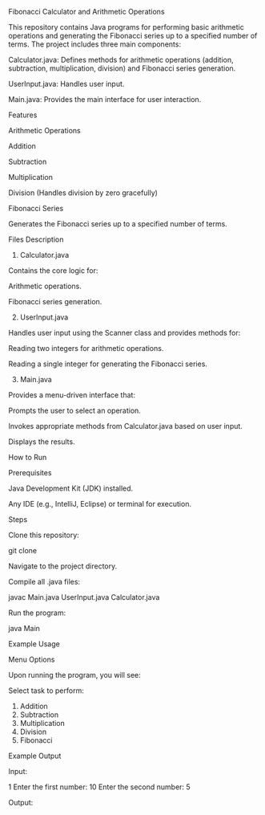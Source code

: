 Fibonacci Calculator and Arithmetic Operations

This repository contains Java programs for performing basic arithmetic operations and generating the Fibonacci series up to a specified number of terms. The project includes three main components:

Calculator.java: Defines methods for arithmetic operations (addition, subtraction, multiplication, division) and Fibonacci series generation.

UserInput.java: Handles user input.

Main.java: Provides the main interface for user interaction.

Features

Arithmetic Operations

Addition

Subtraction

Multiplication

Division (Handles division by zero gracefully)

Fibonacci Series

Generates the Fibonacci series up to a specified number of terms.

Files Description

1. Calculator.java

Contains the core logic for:

Arithmetic operations.

Fibonacci series generation.

2. UserInput.java

Handles user input using the Scanner class and provides methods for:

Reading two integers for arithmetic operations.

Reading a single integer for generating the Fibonacci series.

3. Main.java

Provides a menu-driven interface that:

Prompts the user to select an operation.

Invokes appropriate methods from Calculator.java based on user input.

Displays the results.

How to Run

Prerequisites

Java Development Kit (JDK) installed.

Any IDE (e.g., IntelliJ, Eclipse) or terminal for execution.

Steps

Clone this repository:

git clone <repository-url>

Navigate to the project directory.

Compile all .java files:

javac Main.java UserInput.java Calculator.java

Run the program:

java Main

Example Usage

Menu Options

Upon running the program, you will see:

Select task to perform:
1. Addition
2. Subtraction
3. Multiplication
4. Division
5. Fibonacci

Example Output

Input:

1
Enter the first number:
10
Enter the second number:
5

Output:
